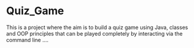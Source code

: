 # Quiz_Game
This is a project where the aim is to build a quiz game using Java, classes and OOP principles that can be played completely by interacting via the command line .... 
